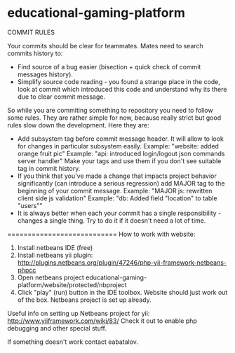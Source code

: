 educational-gaming-platform
===========================

COMMIT RULES

Your commits should be clear for teammates.
Mates need to search commits history to:
- Find source of a bug easier (bisection + quick check of commit messages history).
- Simplify source code reading - you found a strange place in the code,
  look at commit which introduced this code and understand why its there due to
  clear commit message.

So while you are commiting something to repository you need to follow some rules.
They are rather simple for now, because really strict but good rules slow down the development.
Here they are:
- Add subsystem tag before commit message header. It will allow to look for changes in particular
  subsystem easily.
  Example: "website: added orange fruit pic"
  Example: "api: introduced login/logout json commands server handler"
  Make your tags and use them if you don't see suitable tag in commit history.
- If you think that you've made a change that impacts project behavior significantly
  (can introduce a serious regression) add MAJOR tag to the beginning of your commit message.
  Example: "MAJOR js: rewritten client side js validation"
  Example: "db: Added field "location" to table "users""
- It is always better when each your commit has a single
  responsibility - changes a single thing. Try to do it if it doesn't need a lot of time.

===========================
How to work with website:
1. Install netbeans IDE (free)
2. Install netbeans yii plugin: http://plugins.netbeans.org/plugin/47246/php-yii-framework-netbeans-phpcc
3. Open netbeans project educational-gaming-platform/website/protected/nbproject
4. Click "play" (run) button in the IDE toolbox. Website should just work out of the box.
   Netbeans project is set up already.

Useful info on setting up Netbeans project for yii: http://www.yiiframework.com/wiki/83/
Check it out to enable php debugging and other special stuff.

If something doesn't work contact eabatalov.
